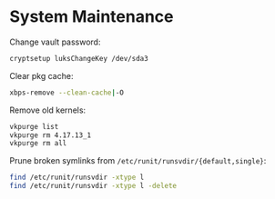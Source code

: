 # System Maintenance

Change vault password:

```sh
cryptsetup luksChangeKey /dev/sda3
```

Clear pkg cache:

```sh
xbps-remove --clean-cache|-O
```

Remove old kernels:

```sh
vkpurge list
vkpurge rm 4.17.13_1
vkpurge rm all
```

Prune broken symlinks from `/etc/runit/runsvdir/{default,single}`:

```sh
find /etc/runit/runsvdir -xtype l
find /etc/runit/runsvdir -xtype l -delete
```
